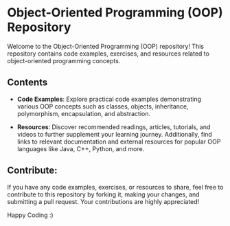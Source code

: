 
# Object-Oriented Programming (OOP) Repository

Welcome to the Object-Oriented Programming (OOP) repository! This repository contains code examples, exercises, and resources related to object-oriented programming concepts.

## Contents

- **Code Examples**: Explore practical code examples demonstrating various OOP concepts such as classes, objects, inheritance, polymorphism, encapsulation, and abstraction.

- **Resources**: Discover recommended readings, articles, tutorials, and videos to further supplement your learning journey. Additionally, find links to relevant documentation and external resources for popular OOP languages like Java, C++, Python, and more.

## Contribute: 
If you have any code examples, exercises, or resources to share, feel free to contribute to this repository by forking it, making your changes, and submitting a pull request. Your contributions are highly appreciated!

  Happy Coding :)
   
